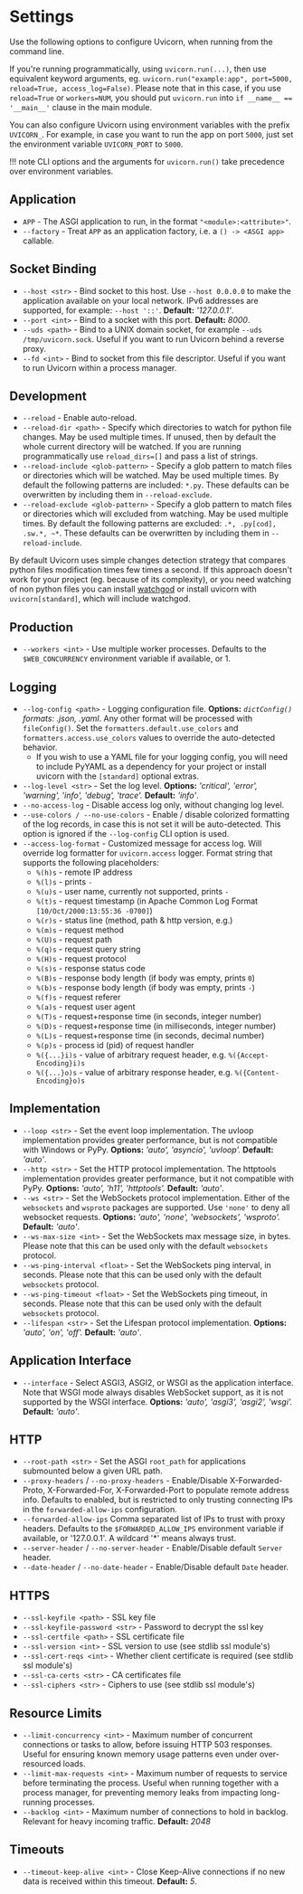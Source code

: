# Settings

Use the following options to configure Uvicorn, when running from the command line.

If you're running programmatically, using `uvicorn.run(...)`, then use
equivalent keyword arguments, eg. `uvicorn.run("example:app", port=5000, reload=True, access_log=False)`.
Please note that in this case, if you use `reload=True` or `workers=NUM`,
you should put `uvicorn.run` into `if __name__ == '__main__'` clause in the main module.

You can also configure Uvicorn using environment variables with the prefix `UVICORN_`.
For example, in case you want to run the app on port `5000`, just set the environment variable `UVICORN_PORT` to `5000`.

!!! note
    CLI options and the arguments for `uvicorn.run()` take precedence over environment variables.


## Application

* `APP` - The ASGI application to run, in the format `"<module>:<attribute>"`.
* `--factory` - Treat `APP` as an application factory, i.e. a `() -> <ASGI app>` callable.

## Socket Binding

* `--host <str>` - Bind socket to this host. Use `--host 0.0.0.0` to make the application available on your local network. IPv6 addresses are supported, for example: `--host '::'`. **Default:** *'127.0.0.1'*.
* `--port <int>` - Bind to a socket with this port. **Default:** *8000*.
* `--uds <path>` - Bind to a UNIX domain socket, for example `--uds /tmp/uvicorn.sock`. Useful if you want to run Uvicorn behind a reverse proxy.
* `--fd <int>` - Bind to socket from this file descriptor. Useful if you want to run Uvicorn within a process manager.

## Development

* `--reload` - Enable auto-reload.
* `--reload-dir <path>` - Specify which directories to watch for python file changes. May be used multiple times. If unused, then by default the whole current directory will be watched. If you are running programmatically use `reload_dirs=[]` and pass a list of strings.
* `--reload-include <glob-pattern>` - Specify a glob pattern to match files or directories which will be watched. May be used multiple times. By default the following patterns are included: `*.py`. These defaults can be overwritten by including them in `--reload-exclude`.
* `--reload-exclude <glob-pattern>` - Specify a glob pattern to match files or directories which will excluded from watching. May be used multiple times. By default the following patterns are excluded: `.*, .py[cod], .sw.*, ~*`. These defaults can be overwritten by including them in `--reload-include`.

By default Uvicorn uses simple changes detection strategy that compares python files modification times few times a second. If this approach doesn't work for your project (eg. because of its complexity), or you need watching of non python files you can install [watchgod](https://pypi.org/project/watchgod/) or install uvicorn with `uvicorn[standard]`, which will include watchgod.

## Production

* `--workers <int>` - Use multiple worker processes. Defaults to the `$WEB_CONCURRENCY` environment variable if available, or 1.

## Logging

* `--log-config <path>` - Logging configuration file. **Options:** *`dictConfig()` formats: .json, .yaml*. Any other format will be processed with `fileConfig()`. Set the `formatters.default.use_colors` and `formatters.access.use_colors` values to override the auto-detected behavior.
    * If you wish to use a YAML file for your logging config, you will need to include PyYAML as a dependency for your project or install uvicorn with the `[standard]` optional extras.
* `--log-level <str>` - Set the log level. **Options:** *'critical', 'error', 'warning', 'info', 'debug', 'trace'.* **Default:** *'info'*.
* `--no-access-log` - Disable access log only, without changing log level.
* `--use-colors / --no-use-colors` - Enable / disable colorized formatting of the log records, in case this is not set it will be auto-detected. This option is ignored if the `--log-config` CLI option is used.
* `--access-log-format` - Customized message for access log. Will override log formatter for `uvicorn.access` logger. Format string that supports the following placeholders:
    * `%(h)s` - remote IP address
    * `%(l)s` - prints `-`
    * `%(u)s` - user name, currently not supported, prints `-`
    * `%(t)s` - request timestamp (in Apache Common Log Format `[10/Oct/2000:13:55:36 -0700]`)
    * `%(r)s` - status line (method, path & http version, e.g.)
    * `%(m)s` - request method
    * `%(U)s` - request path
    * `%(q)s` - request query string
    * `%(H)s` - request protocol
    * `%(s)s` - response status code
    * `%(B)s` - response body length (if body was empty, prints `0`)
    * `%(b)s` - response body length (if body was empty, prints `-`)
    * `%(f)s` - request referer
    * `%(a)s` - request user agent
    * `%(T)s` - request+response time (in seconds, integer number)
    * `%(D)s` - request+response time (in milliseconds, integer number)
    * `%(L)s` - request+response time (in seconds, decimal number)
    * `%(p)s` - process id (pid) of request handler
    * `%({...}i)s` - value of arbitrary request header, e.g. `%({Accept-Encoding}i)s`
    * `%({...}o)s` - value of arbitrary response header, e.g. `%({Content-Encoding}o)s`

## Implementation

* `--loop <str>` - Set the event loop implementation. The uvloop implementation provides greater performance, but is not compatible with Windows or PyPy. **Options:** *'auto', 'asyncio', 'uvloop'.* **Default:** *'auto'*.
* `--http <str>` - Set the HTTP protocol implementation. The httptools implementation provides greater performance, but it not compatible with PyPy. **Options:** *'auto', 'h11', 'httptools'.* **Default:** *'auto'*.
* `--ws <str>` - Set the WebSockets protocol implementation. Either of the `websockets` and `wsproto` packages are supported. Use `'none'` to deny all websocket requests. **Options:** *'auto', 'none', 'websockets', 'wsproto'.* **Default:** *'auto'*.
* `--ws-max-size <int>` - Set the WebSockets max message size, in bytes. Please note that this can be used only with the default `websockets` protocol.
* `--ws-ping-interval <float>` - Set the WebSockets ping interval, in seconds. Please note that this can be used only with the default `websockets` protocol.
* `--ws-ping-timeout <float>` - Set the WebSockets ping timeout, in seconds. Please note that this can be used only with the default `websockets` protocol.
* `--lifespan <str>` - Set the Lifespan protocol implementation. **Options:** *'auto', 'on', 'off'.* **Default:** *'auto'*.

## Application Interface

* `--interface` - Select ASGI3, ASGI2, or WSGI as the application interface.
Note that WSGI mode always disables WebSocket support, as it is not supported by the WSGI interface.
**Options:** *'auto', 'asgi3', 'asgi2', 'wsgi'.* **Default:** *'auto'*.

## HTTP

* `--root-path <str>` - Set the ASGI `root_path` for applications submounted below a given URL path.
* `--proxy-headers` / `--no-proxy-headers` - Enable/Disable X-Forwarded-Proto, X-Forwarded-For, X-Forwarded-Port to populate remote address info. Defaults to enabled, but is restricted to only trusting
connecting IPs in the `forwarded-allow-ips` configuration.
* `--forwarded-allow-ips` <comma-separated-list> Comma separated list of IPs to trust with proxy headers. Defaults to the `$FORWARDED_ALLOW_IPS` environment variable if available, or '127.0.0.1'. A wildcard '*' means always trust.
* `--server-header` / `--no-server-header` - Enable/Disable default `Server` header.
* `--date-header` / `--no-date-header` - Enable/Disable default `Date` header.

## HTTPS

* `--ssl-keyfile <path>` - SSL key file
* `--ssl-keyfile-password <str>` - Password to decrypt the ssl key
* `--ssl-certfile <path>` - SSL certificate file
* `--ssl-version <int>` - SSL version to use (see stdlib ssl module's)
* `--ssl-cert-reqs <int>` - Whether client certificate is required (see stdlib ssl module's)
* `--ssl-ca-certs <str>` - CA certificates file
* `--ssl-ciphers <str>` - Ciphers to use (see stdlib ssl module's)

## Resource Limits

* `--limit-concurrency <int>` - Maximum number of concurrent connections or tasks to allow, before issuing HTTP 503 responses. Useful for ensuring known memory usage patterns even under over-resourced loads.
* `--limit-max-requests <int>` - Maximum number of requests to service before terminating the process. Useful when running together with a process manager, for preventing memory leaks from impacting long-running processes.
* `--backlog <int>` - Maximum number of connections to hold in backlog. Relevant for heavy incoming traffic. **Default:** *2048*

## Timeouts

* `--timeout-keep-alive <int>` - Close Keep-Alive connections if no new data is received within this timeout. **Default:** *5*.
